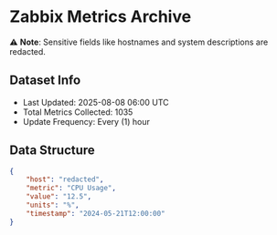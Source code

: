 # Zabbix Metrics Archive

⚠️ **Note**: Sensitive fields like hostnames and system descriptions are redacted.

## Dataset Info
- Last Updated: 2025-08-08 06:00 UTC
- Total Metrics Collected: 1035
- Update Frequency: Every (1) hour

## Data Structure
```json
{
    "host": "redacted",
    "metric": "CPU Usage",
    "value": "12.5",
    "units": "%",
    "timestamp": "2024-05-21T12:00:00"
}
```
